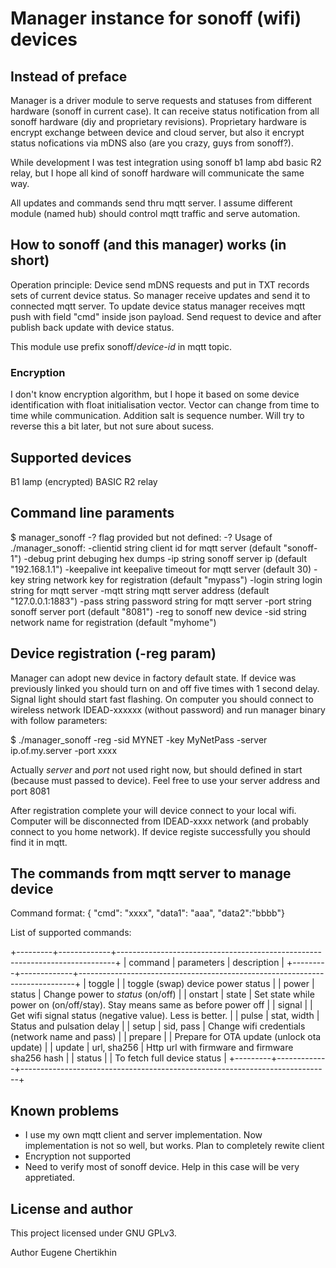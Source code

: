 # Manager instance for sonoff (wifi) devices

## Instead of preface

Manager is a driver module to serve requests and statuses from different hardware (sonoff in current case). It can receive
status notification from all sonoff hardware (diy and proprietary revisions). Proprietary hardware is encrypt exchange between 
device and cloud server, but also it encrypt status nofications via mDNS also (are you crazy, guys from sonoff?).

While development I was test integration using sonoff b1 lamp abd basic R2 relay, but I hope all kind of sonoff hardware will
communicate the same way.

All updates and commands send thru mqtt server. I assume different module (named hub) should control mqtt traffic and 
serve automation.

## How to sonoff (and this manager) works (in short)

Operation principle: Device send mDNS requests and put in TXT records sets of current device status. So manager receive 
updates and send it to connected mqtt server. To update device status manager receives mqtt push with field "cmd" inside 
json payload. Send request to device and after publish back update with device status.

This module use prefix sonoff/*device-id* in mqtt topic.

### Encryption  

I don't know encryption algorithm, but I hope it based on some device identification with float initialisation vector. 
Vector can change from time to time while communication. Addition salt is sequence number. Will try to reverse this a 
bit later, but not sure about sucess.

## Supported devices

B1 lamp (encrypted)
BASIC R2 relay

## Command line paraments

$ manager_sonoff -?
flag provided but not defined: -?
Usage of ./manager_sonoff:
  -clientid string
        client id for mqtt server (default "sonoff-1")
  -debug
        print debuging hex dumps
  -ip string
        sonoff server ip (default "192.168.1.1")
  -keepalive int
        keepalive timeout for mqtt server (default 30)
  -key string
        network key for registration (default "mypass")
  -login string
        login string for mqtt server
  -mqtt string
        mqtt server address (default "127.0.0.1:1883")
  -pass string
        password string for mqtt server
  -port string
        sonoff server port (default "8081")
  -reg
        to sonoff new device
  -sid string
        network name for registration (default "myhome")

## Device registration (-reg param)

Manager can adopt new device in factory default state. If device was previously linked you should turn on and off five 
times with 1 second delay. Signal light should start fast flashing. On computer you should connect to wireless network 
IDEAD-xxxxxx (without password) and run manager binary with follow parameters:

$ ./manager_sonoff -reg -sid MYNET -key MyNetPass -server ip.of.my.server -port xxxx

Actually *server* and *port* not used right now, but should defined in start (because must passed to device). Feel free to 
use your server address and port 8081

After registration complete your will device connect to your local wifi. Computer will be disconnected from IDEAD-xxxx 
network (and probably connect to you home network). If device registe successfully you should find it in mqtt.

## The commands from mqtt server to manage device

Command format: { "cmd": "xxxx", "data1": "aaa", "data2":"bbbb"}

List of supported commands:

+---------+-------------+-----------------------------------------------------------------------------+
| command | parameters  | description                                                                 |
+---------+-------------+-----------------------------------------------------------------------------+
| toggle  |             | toggle (swap) device power status                                           |
| power   | status      | Change power to *status* (on/off)                                           |
| onstart | state       | Set state while power on (on/off/stay). Stay means same as before power off |
| signal  |             | Get wifi signal status (negative value). Less is better.                    |
| pulse   | stat, width | Status and pulsation delay                                                  |
| setup   | sid, pass   | Change wifi credentials (network name and pass)                             |
| prepare |             | Prepare for OTA update (unlock ota update)                                  |
| update  | url, sha256 | Http url with firmware and firmware sha256 hash                             |
| status  |             | To fetch full device status                                                 |
+---------+-------------+-----------------------------------------------------------------------------+

## Known problems

 * I use my own mqtt client and server implementation. Now implementation is not so well, but works. Plan to completely rewite client
 * Encryption not supported
 * Need to verify most of sonoff device. Help in this case will be very appretiated.

## License and author

This project licensed under GNU GPLv3.

Author Eugene Chertikhin
